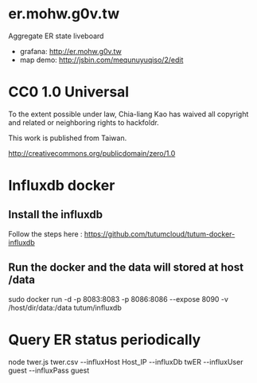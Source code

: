 er.mohw.g0v.tw
==============

Aggregate ER state liveboard

* grafana: http://er.mohw.g0v.tw
* map demo: http://jsbin.com/mequnuyuqiso/2/edit


# CC0 1.0 Universal

To the extent possible under law, Chia-liang Kao has waived all copyright
and related or neighboring rights to hackfoldr.

This work is published from Taiwan.

http://creativecommons.org/publicdomain/zero/1.0

# Influxdb docker 
## Install the influxdb 
Follow the steps here : https://github.com/tutumcloud/tutum-docker-influxdb
## Run the docker and the data will stored at host /data 
sudo docker run -d -p  8083:8083 -p 8086:8086 --expose 8090 -v /host/dir/data:/data tutum/influxdb

# Query ER status periodically
node twer.js twer.csv  --influxHost Host_IP --influxDb twER --influxUser guest --influxPass guest
